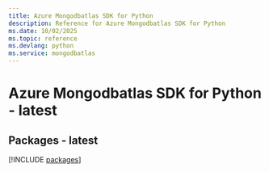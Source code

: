 ```yaml
---
title: Azure Mongodbatlas SDK for Python
description: Reference for Azure Mongodbatlas SDK for Python
ms.date: 10/02/2025
ms.topic: reference
ms.devlang: python
ms.service: mongodbatlas
---
```

# Azure Mongodbatlas SDK for Python - latest
## Packages - latest
[!INCLUDE [packages](mongodbatlas-index.md)]